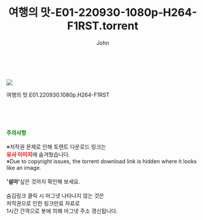 ﻿---
layout: post
title:  "    여행의 맛-E01-220930-1080p-H264-F1RST.torrent"
author: John
categories: [ TV ]
tags: [  ]
image: https://torrentrj56.com/uploadfile/full/28364129f09720e72c760510256e2da5b524a369.jpg 
description: "    여행의 맛-E01-220930-1080p-H264-F1RST torrent 정보 공유"
toc: true
toc_sticky: true
---

<br>
<p><img src="https://torrentrj56.com/uploadfile/full/28364129f09720e72c760510256e2da5b524a369.jpg"/></p>
 여행의 맛.E01.220930.1080p.H264-F1RST  
    
<br><br><br>
<p data-ke-size="size16"><b><span style="color: green;">주의사항</span></b><br /><br />※저작권 문제로 인해 토렌트 다운로드 링크는<br /><b><span style="color: red;">유사 이미지</span></b>에 숨겨뒀습니다.<br />※Due to copyright issues, the torrent download link is hidden where it looks like an image.<br /><br /><b>'설마'</b>싶은 것까지 확인해 보세요.<br /><br />숨김링크 클릭 시 마그넷 나타나지 않는 것은<br />저작권으로 인한 링크만료 자료로<br />1시간 간격으로 봇에 의해 마그넷 주소 갱신됩니다.</p>
